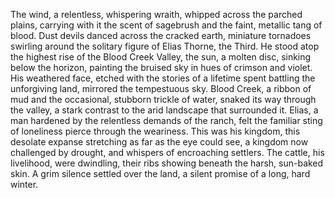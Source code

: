 The wind, a relentless, whispering wraith, whipped across the parched plains, carrying with it the scent of sagebrush and the faint, metallic tang of blood.  Dust devils danced across the cracked earth, miniature tornadoes swirling around the solitary figure of  Elias Thorne, the Third.  He stood atop the highest rise of the Blood Creek Valley, the sun, a molten disc, sinking below the horizon, painting the bruised sky in hues of crimson and violet.  His weathered face, etched with the stories of a lifetime spent battling the unforgiving land, mirrored the tempestuous sky.  Blood Creek, a ribbon of mud and the occasional, stubborn trickle of water, snaked its way through the valley, a stark contrast to the arid landscape that surrounded it.  Elias, a man hardened by the relentless demands of the ranch, felt the familiar sting of loneliness pierce through the weariness. This was his kingdom, this desolate expanse stretching as far as the eye could see, a kingdom now challenged by drought, and whispers of encroaching settlers.  The cattle, his livelihood, were dwindling, their ribs showing beneath the harsh, sun-baked skin. A grim silence settled over the land, a silent promise of a long, hard winter.
